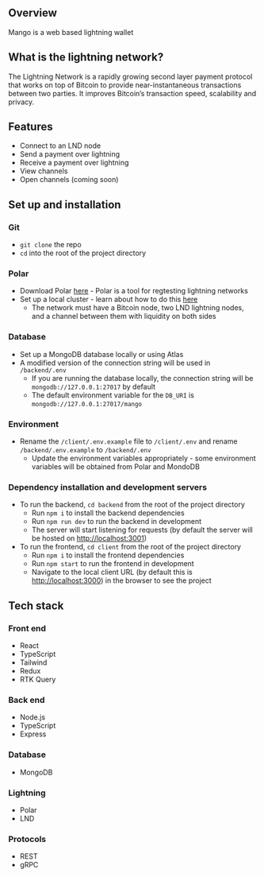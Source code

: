 ## Overview

Mango is a web based lightning wallet

## What is the lightning network?

The Lightning Network is a rapidly growing second layer payment protocol that works on top of Bitcoin to provide near-instantaneous transactions between two parties. It improves Bitcoin’s transaction speed, scalability and privacy.

## Features

- Connect to an LND node
- Send a payment over lightning
- Receive a payment over lightning
- View channels
- Open channels (coming soon)


## Set up and installation

### Git

- `git clone` the repo
- `cd` into the root of the project directory

### Polar

- Download Polar [here](https://lightningpolar.com/) - Polar is a tool for regtesting lightning networks
- Set up a local cluster - learn about how to do this [here](https://docs.lightning.engineering/lapps/guides/polar-lapps/local-cluster-setup-with-polar)
    - The network must have a Bitcoin node, two LND lightning nodes, and a channel between them with liquidity on both sides

### Database

- Set up a MongoDB database locally or using Atlas
- A modified version of the connection string will be used in `/backend/.env`
    - If you are running the database locally, the connection string will be `mongodb://127.0.0.1:27017` by default
    - The default environment variable for the `DB_URI` is `mongodb://127.0.0.1:27017/mango`

### Environment

- Rename the `/client/.env.example` file to `/client/.env` and rename `/backend/.env.example` to `/backend/.env`
    - Update the environment variables appropriately  - some environment variables will be obtained from Polar and MondoDB

### Dependency installation and development servers

- To run the backend, `cd backend` from the root of the project directory
    - Run `npm i` to install the backend dependencies
    - Run `npm run dev` to run the backend in development
    - The server will start listening for requests (by default the server will be hosted on [http://localhost:3001](http://localhost:3001/))
- To run the frontend, `cd client` from the root of the project directory
    - Run `npm i` to install the frontend dependencies
    - Run `npm start` to run the frontend in development
    - Navigate to the local client URL (by default this is [http://localhost:3000](http://localhost:3000/)) in the browser to see the project

## Tech stack

### Front end

- React
- TypeScript
- Tailwind
- Redux
- RTK Query

### Back end

- Node.js
- TypeScript
- Express

### Database

- MongoDB

### Lightning

- Polar
- LND

### Protocols

- REST
- gRPC
